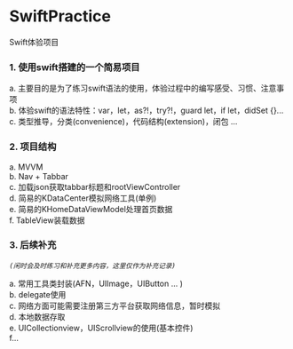 # SwiftPractice
Swift体验项目

### 1. 使用swift搭建的一个简易项目

a. 主要目的是为了练习swift语法的使用，体验过程中的编写感受、习惯、注意事项  
b. 体验swift的语法特性：var，let，as?!，try?!，guard let，if let，didSet {}...   
c. 类型推导，分类(convenience)，代码结构(extension)，闭包 ...   

### 2. 项目结构

a. MVVM  
b. Nav + Tabbar  
c. 加载json获取tabbar标题和rootViewController  
d. 简易的KDataCenter模拟网络工具(单例)   
e. 简易的KHomeDataViewModel处理首页数据    
f. TableView装载数据  

### 3. 后续补充

_`(闲时会及时练习和补充更多内容，这里仅作为补充记录)`_

a. 常用工具类封装(AFN，UIImage，UIButton ... )    
b. delegate使用  
c. 网络方面可能需要注册第三方平台获取网络信息，暂时模拟  
d. 本地数据存取  
e. UICollectionview，UIScrollview的使用(基本控件)  
f...  
